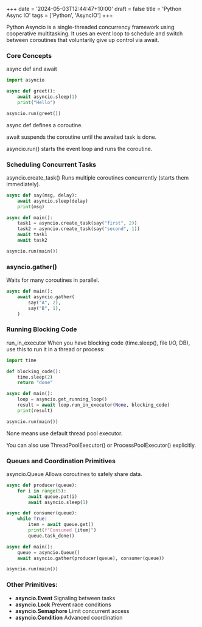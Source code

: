+++
date = '2024-05-03T12:44:47+10:00'
draft = false
title = 'Python Async IO'
tags = ['Python', 'AsyncIO']
+++

Python Asyncio is a single-threaded concurrency framework using cooperative multitasking. It uses an event loop to schedule and switch between coroutines that voluntarily give up control via await.

### Core Concepts
async def and await

```python
import asyncio

async def greet():
    await asyncio.sleep(1)
    print("Hello")

asyncio.run(greet())
```
async def defines a coroutine.

await suspends the coroutine until the awaited task is done.

asyncio.run() starts the event loop and runs the coroutine.

### Scheduling Concurrent Tasks
asyncio.create_task()
Runs multiple coroutines concurrently (starts them immediately).

```python
async def say(msg, delay):
    await asyncio.sleep(delay)
    print(msg)

async def main():
    task1 = asyncio.create_task(say("first", 2))
    task2 = asyncio.create_task(say("second", 1))
    await task1
    await task2

asyncio.run(main())
```

### asyncio.gather()

Waits for many coroutines in parallel.

```python
async def main():
    await asyncio.gather(
        say("A", 2),
        say("B", 1),
    )
```

### Running Blocking Code
run_in_executor
When you have blocking code (time.sleep(), file I/O, DB), use this to run it in a thread or process:

```python
import time

def blocking_code():
    time.sleep(2)
    return "done"

async def main():
    loop = asyncio.get_running_loop()
    result = await loop.run_in_executor(None, blocking_code)
    print(result)

asyncio.run(main())
```

None means use default thread pool executor.

You can also use ThreadPoolExecutor() or ProcessPoolExecutor() explicitly.

### Queues and Coordination Primitives
asyncio.Queue
Allows coroutines to safely share data.

```python
async def producer(queue):
    for i in range(5):
        await queue.put(i)
        await asyncio.sleep(1)

async def consumer(queue):
    while True:
        item = await queue.get()
        print(f"Consumed {item}")
        queue.task_done()

async def main():
    queue = asyncio.Queue()
    await asyncio.gather(producer(queue), consumer(queue))

asyncio.run(main())
```

### Other Primitives:
- **asyncio.Event**	Signaling between tasks
- **asyncio.Lock**	Prevent race conditions
- **asyncio.Semaphore**	Limit concurrent access
- **asyncio.Condition**	Advanced coordination

